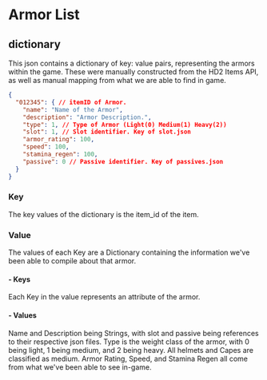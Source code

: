 # Armor List

## dictionary
This json contains a dictionary of key: value pairs, representing the armors within the game. These were manually
constructed from the HD2 Items API, as well as manual mapping from what we are able to find in game.

```json
{
  "012345": { // itemID of Armor.
    "name": "Name of the Armor",
    "description": "Armor Description.",
    "type": 1, // Type of Armor (Light(0) Medium(1) Heavy(2))
    "slot": 1, // Slot identifier. Key of slot.json
    "armor_rating": 100,
    "speed": 100,
    "stamina_regen": 100,
    "passive": 0 // Passive identifier. Key of passives.json
  }
}
```

### Key
The key values of the dictionary is the item_id of the item.


### Value
The values of each Key are a Dictionary containing the information we've been able to compile about that armor.

#### - Keys
Each Key in the value represents an attribute of the armor.


#### - Values
Name and Description being Strings, with slot and passive being references to their respective json files. 
Type is the weight class of the armor, with 0 being light, 1 being medium, and 2 being heavy.
All helmets and Capes are classified as medium.
Armor Rating, Speed, and Stamina Regen all come from what we've been able to see in-game.



